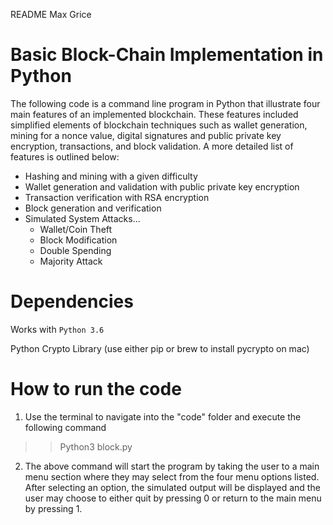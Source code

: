 README
Max Grice

# Basic Block-Chain Implementation in Python

The following code is a command line program in Python that illustrate four main features of an implemented blockchain. These features included simplified elements of blockchain techniques such as wallet generation, mining for a nonce value, digital signatures and public private key encryption, transactions, and block validation. A more detailed list of features is outlined below:

- Hashing and mining with a given difficulty
- Wallet generation and validation with public private key encryption
- Transaction verification with RSA encryption
- Block generation and verification
- Simulated System Attacks...
	+ Wallet/Coin Theft
	+ Block Modification
	+ Double Spending
	+ Majority Attack


# Dependencies

Works with ```Python 3.6```

Python Crypto Library (use either pip or brew to install pycrypto on mac)

# How to run the code

1. Use the terminal to navigate into the "code" folder and execute the following command

>> Python3 block.py

2. The above command will start the program by taking the user to a main menu section where they may select from the four menu options listed. After selecting an option, the simulated output will be displayed and the user may choose to either quit by pressing 0 or return to the main menu by pressing 1.